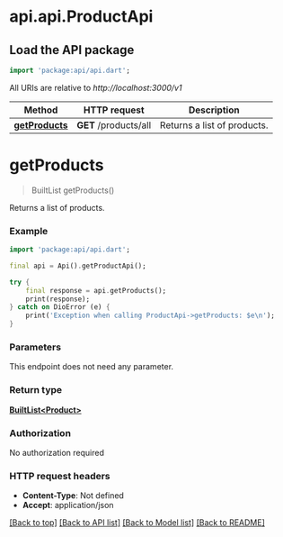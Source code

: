 # api.api.ProductApi

## Load the API package
```dart
import 'package:api/api.dart';
```

All URIs are relative to *http://localhost:3000/v1*

Method | HTTP request | Description
------------- | ------------- | -------------
[**getProducts**](ProductApi.md#getproducts) | **GET** /products/all | Returns a list of products.


# **getProducts**
> BuiltList<Product> getProducts()

Returns a list of products.

### Example
```dart
import 'package:api/api.dart';

final api = Api().getProductApi();

try {
    final response = api.getProducts();
    print(response);
} catch on DioError (e) {
    print('Exception when calling ProductApi->getProducts: $e\n');
}
```

### Parameters
This endpoint does not need any parameter.

### Return type

[**BuiltList&lt;Product&gt;**](Product.md)

### Authorization

No authorization required

### HTTP request headers

 - **Content-Type**: Not defined
 - **Accept**: application/json

[[Back to top]](#) [[Back to API list]](../README.md#documentation-for-api-endpoints) [[Back to Model list]](../README.md#documentation-for-models) [[Back to README]](../README.md)

